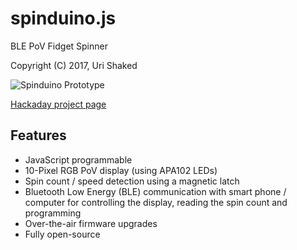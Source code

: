 # spinduino.js

BLE PoV Fidget Spinner

Copyright (C) 2017, Uri Shaked

![Spinduino Prototype](https://cdn.hackaday.io/images/7081741504999039835.jpg)

[Hackaday project page](https://hackaday.io/project/27220/)

## Features

* JavaScript programmable 
* 10-Pixel RGB PoV display (using APA102 LEDs) 
* Spin count / speed detection using a magnetic latch 
* Bluetooth Low Energy (BLE) communication with smart phone / computer for controlling the display, reading the spin count and programming 
* Over-the-air firmware upgrades 
* Fully open-source 


